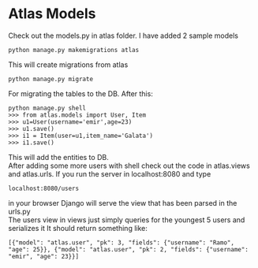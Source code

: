 # Atlas Models

Check out the models.py in atlas folder. I have added 2 sample models

```
python manage.py makemigrations atlas
```
This will create migrations from atlas
```
python manage.py migrate
```
For migrating the tables to the DB.
After this:
```
python manage.py shell
>>> from atlas.models import User, Item
>>> u1=User(username='emir',age=23)
>>> u1.save()
>>> i1 = Item(user=u1,item_name='Galata')
>>> i1.save()
```
This will add the entities to DB.  
After adding some more users with shell check out the code in
atlas.views and atlas.urls. 
If you run the server in localhost:8080 and type 
```
localhost:8080/users
```
 in your browser Django will serve the view that has been parsed in the urls.py  
The users view in views just simply queries for the youngest 5 users and serializes it
It should return something like:

```
[{"model": "atlas.user", "pk": 3, "fields": {"username": "Ramo", "age": 25}}, {"model": "atlas.user", "pk": 2, "fields": {"username": "emir", "age": 23}}]
``` 
